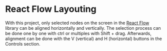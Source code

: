 # React Flow Layouting

With this project, only selected nodes on the screen in the [React Flow](https://reactflow.dev/) library can be aligned horizontally and vertically. The selection process can be done one by one with ctrl or multiples with Shift + drag. Afterwards, alignment can be done with the V (vertical) and H (horizontal) buttons in the Controls section.
